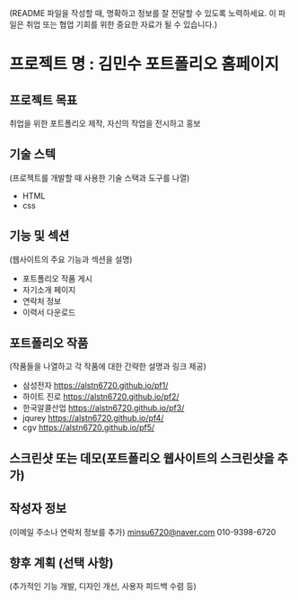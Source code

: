 (README 파일을 작성할 때, 명확하고 정보를 잘 전달할 수 있도록 노력하세요. 이 파일은 취업 또는 협업 기회를 위한 중요한 자료가 될 수 있습니다.)
# 프로젝트 명 : 김민수 포트폴리오 홈페이지

## 프로젝트 목표
취업을 위한 포트폴리오 제작, 자신의 작업을 전시하고 홍보

## 기술 스텍
(프로젝트를 개발할 때 사용한 기술 스택과 도구를 나열)
- HTML
- css

## 기능 및 섹션
(웹사이트의 주요 기능과 섹션을 설명)

- 포트폴리오 작품 게시
- 자기소개 페이지
- 연락처 정보
- 이력서 다운로드 

## 포트폴리오 작품
(작품들을 나열하고 각 작품에 대한 간략한 설명과 링크 제공)
- 삼성전자 https://alstn6720.github.io/pf1/
- 하이트 진로 https://alstn6720.github.io/pf2/
- 한국알콜산업 https://alstn6720.github.io/pf3/
- jqurey https://alstn6720.github.io/pf4/
- cgv https://alstn6720.github.io/pf5/




## 스크린샷 또는 데모(포트폴리오 웹사이트의 스크린샷을 추가)




## 작성자 정보
(이메일 주소나 연락처 정보를 추가)
minsu6720@naver.com
010-9398-6720

## 향후 계획 (선택 사항)
(추가적인 기능 개발, 디자인 개선, 사용자 피드백 수렴 등)
